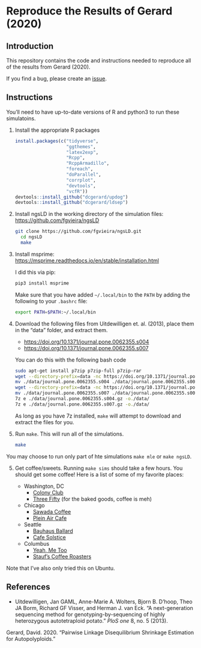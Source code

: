 
<!-- README.md is generated from README.Rmd. Please edit that file -->

# Reproduce the Results of Gerard (2020)

## Introduction

This repository contains the code and instructions needed to reproduce
all of the results from Gerard (2020).

If you find a bug, please create an
[issue](https://github.com/dcgerard/reproduce_pairwise_ld/issues).

## Instructions

You’ll need to have up-to-date versions of R and python3 to run these
simulatoins.

1.  Install the appropriate R packages
    
    ``` r
    install.packages(c("tidyverse",
                       "ggthemes",
                       "latex2exp",
                       "Rcpp",
                       "RcppArmadillo",
                       "foreach",
                       "doParallel",
                       "corrplot",
                       "devtools",
                       "vcfR"))
    devtools::install_github("dcgerard/updog")
    devtools::install_github("dcgerard/ldsep")
    ```

2.  Install ngsLD in the working directory of the simulation files:
    <https://github.com/fgvieira/ngsLD>
    
    ``` bash
    git clone https://github.com/fgvieira/ngsLD.git
      cd ngsLD
      make
    ```

3.  Install msprime:
    <https://msprime.readthedocs.io/en/stable/installation.html>
    
    I did this via pip:
    
    ``` bash
    pip3 install msprime
    ```
    
    Make sure that you have added `~/.local/bin` to the `PATH` by adding
    the following to your `.bashrc` file:
    
    ``` bash
    export PATH=$PATH:~/.local/bin
    ```

4.  Download the following files from Uitdewilligen et. al. (2013),
    place them in the “data” folder, and extract them.
    
      - <https://doi.org/10.1371/journal.pone.0062355.s004>
      - <https://doi.org/10.1371/journal.pone.0062355.s007>
    
    You can do this with the following bash code
    
    ``` bash
    sudo apt-get install p7zip p7zip-full p7zip-rar
    wget --directory-prefix=data -nc https://doi.org/10.1371/journal.pone.0062355.s004
    mv ./data/journal.pone.0062355.s004 ./data/journal.pone.0062355.s004.gz
    wget --directory-prefix=data -nc https://doi.org/10.1371/journal.pone.0062355.s007
    mv ./data/journal.pone.0062355.s007 ./data/journal.pone.0062355.s007.gz
    7z e ./data/journal.pone.0062355.s004.gz -o./data/
    7z e ./data/journal.pone.0062355.s007.gz -o./data/
    ```
    
    As long as you have 7z installed, `make` will attempt to download
    and extract the files for you.

5.  Run `make`. This will run all of the simulations.
    
    ``` bash
    make
    ```

You may choose to run only part of hte simulations `make mle` or `make
ngsLD`.

5.  Get coffee/sweets. Running `make sims` should take a few hours. You
    should get some coffee\! Here is a list of some of my favorite
    places:
    
      - Washington, DC
          - [Colony
            Club](https://www.yelp.com/biz/colony-club-washington)
          - [Three
            Fifty](https://www.yelp.com/biz/three-fifty-bakery-and-coffee-bar-washington)
            (for the baked goods, coffee is meh)
      - Chicago
          - [Sawada
            Coffee](https://www.yelp.com/biz/sawada-coffee-chicago)
          - [Plein Air
            Cafe](https://www.yelp.com/biz/plein-air-cafe-and-eatery-chicago-2)
      - Seattle
          - [Bauhaus
            Ballard](https://www.yelp.com/biz/bauhaus-ballard-seattle)
          - [Cafe
            Solstice](https://www.yelp.com/biz/cafe-solstice-seattle)
      - Columbus
          - [Yeah, Me
            Too](https://www.yelp.com/biz/yeah-me-too-columbus)
          - [Stauf’s Coffee
            Roasters](https://www.yelp.com/biz/staufs-coffee-roasters-columbus-2)

Note that I’ve also only tried this on Ubuntu.

## References

  - Uitdewilligen, Jan GAML, Anne-Marie A. Wolters, Bjorn B. D’hoop,
    Theo JA Borm, Richard GF Visser, and Herman J. van Eck. “A
    next-generation sequencing method for genotyping-by-sequencing of
    highly heterozygous autotetraploid potato.” *PloS one* 8, no. 5
    (2013).

<div id="refs" class="references">

<div id="ref-gerard2020pairwise">

Gerard, David. 2020. “Pairwise Linkage Disequilibrium Shrinkage
Estimation for Autopolyploids.”

</div>

</div>

